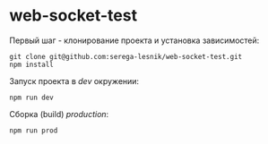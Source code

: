 # web-socket-test

Первый шаг - клонирование проекта и установка зависимостей:

```
git clone git@github.com:serega-lesnik/web-socket-test.git
npm install
```

Запуск проекта в *dev* окружении:

```
npm run dev
```

Сборка (build) *production*:

```
npm run prod
```
